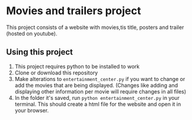 # Movies and trailers project

This project consists of a website with movies,tis title, posters and trailer (hosted on youtube).

## Using this project

1. This project requires python to be installed to work
2. Clone or download this repository
3. Make alterations to `entertainment_center.py` if you want to change or add the movies that are being displayed. (Changes like adding and displaying other information per movie will require changes in all files)
4. In the folder it's saved, run `python entertainment_center.py` in your terminal. This should create a html file for the website and open it in your browser.
